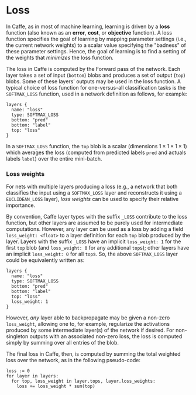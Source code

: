 ---
---
# Loss

In Caffe, as in most of machine learning, learning is driven by a **loss** function (also known as an **error**, **cost**, or **objective** function).
A loss function specifies the goal of learning by mapping parameter settings (i.e., the current network weights) to a scalar value specifying the  "badness" of these parameter settings.
Hence, the goal of learning is to find a setting of the weights that *minimizes* the loss function.

The loss in Caffe is computed by the Forward pass of the network.
Each layer takes a set of input (`bottom`) blobs and produces a set of output (`top`) blobs.
Some of these layers' outputs may be used in the loss function.
A typical choice of loss function for one-versus-all classification tasks is the `SOFTMAX_LOSS` function, used in a network definition as follows, for example:

```
layers {
  name: "loss"
  type: SOFTMAX_LOSS
  bottom: "pred"
  bottom: "label"
  top: "loss"
}
```

In a `SOFTMAX_LOSS` function, the `top` blob is a scalar (dimensions $1 \times 1 \times 1 \times 1$) which averages the loss (computed from predicted labels `pred` and actuals labels `label`) over the entire mini-batch.

### Loss weights

For nets with multiple layers producing a loss (e.g., a network that both classifies the input using a `SOFTMAX_LOSS` layer and reconstructs it using a `EUCLIDEAN_LOSS` layer), *loss weights* can be used to specify their relative importance.

By convention, Caffe layer types with the suffix `_LOSS` contribute to the loss function, but other layers are assumed to be purely used for intermediate computations.
However, any layer can be used as a loss by adding a field `loss_weight: <float>` to a layer definition for each `top` blob produced by the layer.
Layers with the suffix `_LOSS` have an implicit `loss_weight: 1` for the first `top` blob (and `loss_weight: 0` for any additional `top`s); other layers have an implicit `loss_weight: 0` for all `top`s.
So, the above `SOFTMAX_LOSS` layer could be equivalently written as:

```
layers {
  name: "loss"
  type: SOFTMAX_LOSS
  bottom: "pred"
  bottom: "label"
  top: "loss"
  loss_weight: 1
}
```

However, *any* layer able to backpropagate may be given a non-zero `loss_weight`, allowing one to, for example, regularize the activations produced by some intermediate layer(s) of the network if desired.
For non-singleton outputs with an associated non-zero loss, the loss is computed simply by summing over all entries of the blob.

The final loss in Caffe, then, is computed by summing the total weighted loss over the network, as in the following pseudo-code:

```
loss := 0
for layer in layers:
  for top, loss_weight in layer.tops, layer.loss_weights:
    loss += loss_weight * sum(top)
```

